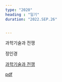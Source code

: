 ```yaml
---
type: "2020"
heading : "일기"
duration: "2022.SEP.26"


---
```

 
과학기술과 전쟁


정인경

[과학기술과 전쟁](https://webzine.kps.or.kr//?p=5_view&idx=16739&hit=email)

[pdf](/todo/images/heisenberg.pdf)